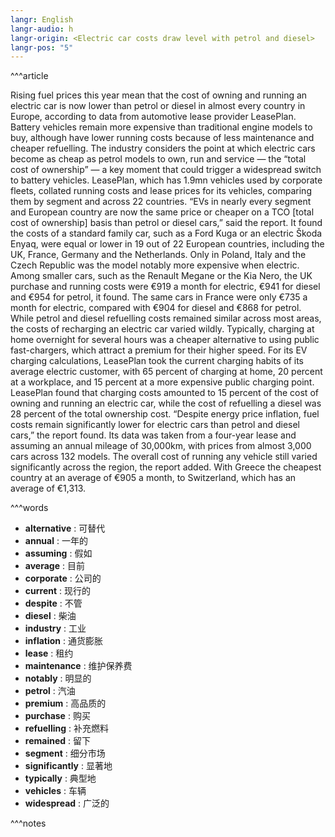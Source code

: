 ```yaml
---
langr: English
langr-audio: h
langr-origin: <Electric car costs draw level with petrol and diesel>
langr-pos: "5"
---
```

^^^article

Rising fuel prices this year mean that the cost of owning and running an electric car is now lower than petrol or diesel in almost every country in Europe, according to data from automotive lease provider LeasePlan. Battery vehicles remain more expensive than traditional engine models to buy, although have lower running costs because of less maintenance and cheaper refuelling.
The industry considers the point at which electric cars become as cheap as petrol models to own, run and service — the “total cost of ownership” — a key moment that could trigger a widespread switch to battery vehicles. LeasePlan, which has 1.9mn vehicles used by corporate fleets, collated running costs and lease prices for its vehicles, comparing them by segment and across 22 countries. “EVs in nearly every segment and European country are now the same price or cheaper on a TCO [total cost of ownership] basis than petrol or diesel cars,” said the report.
It found the costs of a standard family car, such as a Ford Kuga or an electric Škoda Enyaq, were equal or lower in 19 out of 22 European countries, including the UK, France, Germany and the Netherlands. Only in Poland, Italy and the Czech Republic was the model notably more expensive when electric. Among smaller cars, such as the Renault Megane or the Kia Nero, the UK purchase and running costs were €919 a month for electric, €941 for diesel and €954 for petrol, it found. The same cars in France were only €735 a month for electric, compared with €904 for diesel and €868 for petrol.
While petrol and diesel refuelling costs remained similar across most areas, the costs of recharging an electric car varied wildly. Typically, charging at home overnight for several hours was a cheaper alternative to using public fast-chargers, which attract a premium for their higher speed. For its EV charging calculations, LeasePlan took the current charging habits of its average electric customer, with 65 percent of charging at home, 20 percent at a workplace, and 15 percent at a more expensive public charging point. LeasePlan found that charging costs amounted to 15 percent of the cost of owning and running an electric car, while the cost of refuelling a diesel was 28 percent of the total ownership cost.
“Despite energy price inflation, fuel costs remain significantly lower for electric cars than petrol and diesel cars,” the report found. Its data was taken from a four-year lease and assuming an annual mileage of 30,000km, with prices from almost 3,000 cars across 132 models. The overall cost of running any vehicle still varied significantly across the region, the report added. With Greece the cheapest country at an average of €905 a month, to Switzerland, which has an average of €1,313.

^^^words
+ **alternative** : 可替代
+ **annual** : 一年的
+ **assuming** : 假如
+ **average** : 目前
+ **corporate** : 公司的
+ **current** : 现行的
+ **despite** : 不管
+ **diesel** : 柴油
+ **industry** : 工业
+ **inflation** : 通货膨胀
+ **lease** : 租约
+ **maintenance** : 维护保养费
+ **notably** : 明显的
+ **petrol** : 汽油
+ **premium** : 高品质的
+ **purchase** : 购买
+ **refuelling** : 补充燃料
+ **remained** : 留下
+ **segment** : 细分市场
+ **significantly** : 显著地
+ **typically** : 典型地
+ **vehicles** : 车辆
+ **widespread** : 广泛的

^^^notes



